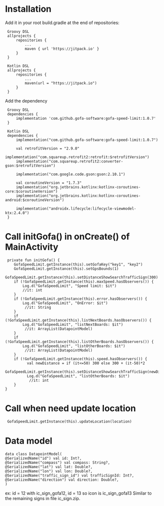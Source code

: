 # Installation
Add it in your root build.gradle at the end of repositories:
     
     Groovy DSL
     allprojects {
         repositories {
             ...
             maven { url 'https://jitpack.io' }
         }
     }

     Kotlin DSL
     allprojects {
         repositories {
             ...
             maven(url = "https://jitpack.io")
         }
     }

Add the dependency
     
     Groovy DSL
     dependencies {
         implementation 'com.github.gofa-software:gofa-speed-limit:1.0.7'
     }

     Kotlin DSL
     dependencies {
         implementation("com.github.gofa-software:gofa-speed-limit:1.0.7")
     
         val retrofitVersion = "2.9.0"
         implementation("com.squareup.retrofit2:retrofit:$retrofitVersion")
         implementation("com.squareup.retrofit2:converter-gson:$retrofitVersion")
     
         implementation("com.google.code.gson:gson:2.10.1")
     
         val coroutineVersion = "1.7.3"
         implementation("org.jetbrains.kotlinx:kotlinx-coroutines-core:$coroutineVersion")
         implementation("org.jetbrains.kotlinx:kotlinx-coroutines-android:$coroutineVersion")
     
         implementation("androidx.lifecycle:lifecycle-viewmodel-ktx:2.4.0")
     }

# Call initGofa() in onCreate() of MainActivity

     private fun initGofa() {
        GofaSpeedLimit.getInstance(this).setGofaKey("key1", "key2")
        GofaSpeedLimit.getInstance(this).setGpsBounds(1)
        GofaSpeedLimit.getInstance(this).setDistanceShowSearchTrafficSign(300)
        if (!GofaSpeedLimit.getInstance(this).maxSpeed.hasObservers()) { 
            Log.d("GofaSpeedLimit", "Speed limit: $it")
            //it: int
        }
        if (!GofaSpeedLimit.getInstance(this).error.hasObservers()) {
            Log.d("GofaSpeedLimit", "OnError: $it")
             //it: String
        }
        if (!GofaSpeedLimit.getInstance(this).listNextBoards.hasObservers()) {
            Log.d("GofaSpeedLimit", "listNextBoards: $it")
             //it: ArrayList(DatapointModel)
        }
        if (!GofaSpeedLimit.getInstance(this).listOtherBoards.hasObservers()) {
            Log.d("GofaSpeedLimit", "listOtherBoards: $it")
             //it: ArrayList(DatapointModel)
        }
        if (!GofaSpeedLimit.getInstance(this).speed.hasObservers()) {
              val newDistance = if (it<=50) 300 else 300 + (it-50)*2
              GofaSpeedLimit.getInstance(this).setDistanceShowSearchTrafficSign(newDistance)
              Log.d("GofaSpeedLimit", "listOtherBoards: $it")
               //it: int
        }
    }

# Call when need update location 
     GofaSpeedLimit.getInstance(this).updateLocation(location)

# Data model
    data class DatapointModel(
    @SerializedName("id") val id: Int?,
    @SerializedName("compass") val compass: String?,
    @SerializedName("lat") val lat: Double?,
    @SerializedName("lon") val lon: Double?,
    @SerializedName("traffic_sign_id") val trafficSignId: Int?,
    @SerializedName("direction") val direction: Double?,
    )
ex: 
id = 12 with ic_sign_gofa12, id = 13 so icon is ic_sign_gofa13 
Similar to the remaining signs in file ic_sign.zip.
